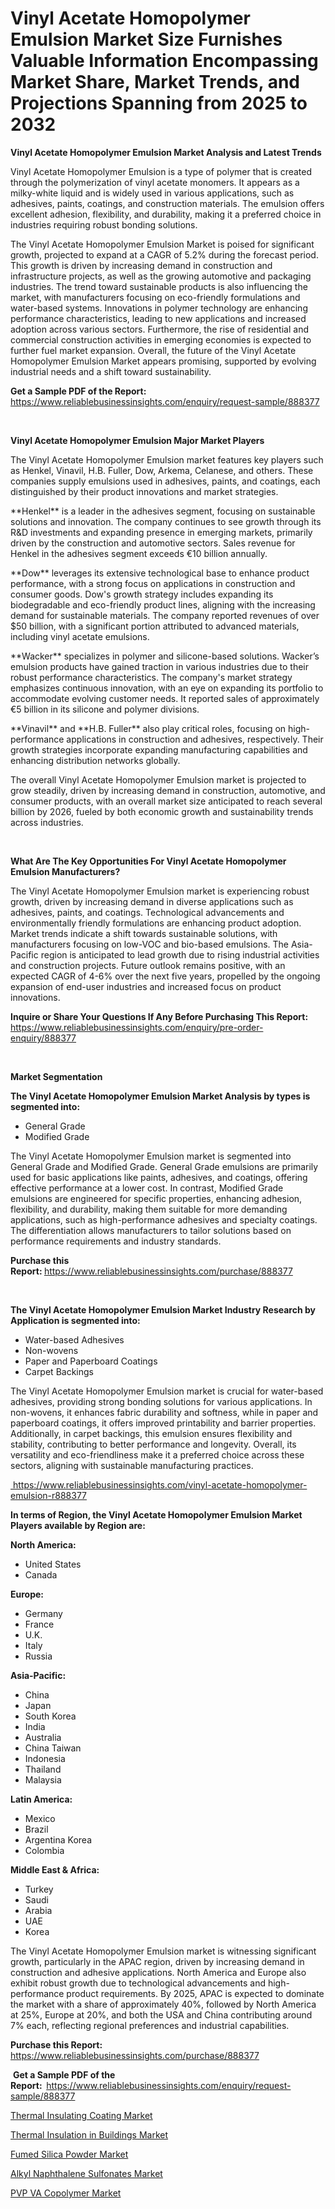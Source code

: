 <p><h1>Vinyl Acetate Homopolymer Emulsion Market Size Furnishes Valuable Information Encompassing Market Share, Market Trends, and Projections Spanning from 2025 to 2032</h1></p><p><strong>Vinyl Acetate Homopolymer Emulsion Market Analysis and Latest Trends</strong></p>
<p><p>Vinyl Acetate Homopolymer Emulsion is a type of polymer that is created through the polymerization of vinyl acetate monomers. It appears as a milky-white liquid and is widely used in various applications, such as adhesives, paints, coatings, and construction materials. The emulsion offers excellent adhesion, flexibility, and durability, making it a preferred choice in industries requiring robust bonding solutions.</p><p>The Vinyl Acetate Homopolymer Emulsion Market is poised for significant growth, projected to expand at a CAGR of 5.2% during the forecast period. This growth is driven by increasing demand in construction and infrastructure projects, as well as the growing automotive and packaging industries. The trend toward sustainable products is also influencing the market, with manufacturers focusing on eco-friendly formulations and water-based systems. Innovations in polymer technology are enhancing performance characteristics, leading to new applications and increased adoption across various sectors. Furthermore, the rise of residential and commercial construction activities in emerging economies is expected to further fuel market expansion. Overall, the future of the Vinyl Acetate Homopolymer Emulsion Market appears promising, supported by evolving industrial needs and a shift toward sustainability.</p></p>
<p><strong>Get a Sample PDF of the Report:&nbsp;</strong> <a href="https://www.reliablebusinessinsights.com/enquiry/request-sample/888377?utm_campaign=1106&utm_medium=2&utm_source=Github&utm_content=ia&utm_term=01042025&utm_id=vinyl-acetate-homopolymer-emulsion">https://www.reliablebusinessinsights.com/enquiry/request-sample/888377</a></p>
<p>&nbsp;</p>
<p><strong>Vinyl Acetate Homopolymer Emulsion Major Market Players</strong></p>
<p><p>The Vinyl Acetate Homopolymer Emulsion market features key players such as Henkel, Vinavil, H.B. Fuller, Dow, Arkema, Celanese, and others. These companies supply emulsions used in adhesives, paints, and coatings, each distinguished by their product innovations and market strategies.</p><p>**Henkel** is a leader in the adhesives segment, focusing on sustainable solutions and innovation. The company continues to see growth through its R&D investments and expanding presence in emerging markets, primarily driven by the construction and automotive sectors. Sales revenue for Henkel in the adhesives segment exceeds €10 billion annually.</p><p>**Dow** leverages its extensive technological base to enhance product performance, with a strong focus on applications in construction and consumer goods. Dow's growth strategy includes expanding its biodegradable and eco-friendly product lines, aligning with the increasing demand for sustainable materials. The company reported revenues of over $50 billion, with a significant portion attributed to advanced materials, including vinyl acetate emulsions.</p><p>**Wacker** specializes in polymer and silicone-based solutions. Wacker’s emulsion products have gained traction in various industries due to their robust performance characteristics. The company's market strategy emphasizes continuous innovation, with an eye on expanding its portfolio to accommodate evolving customer needs. It reported sales of approximately €5 billion in its silicone and polymer divisions.</p><p>**Vinavil** and **H.B. Fuller** also play critical roles, focusing on high-performance applications in construction and adhesives, respectively. Their growth strategies incorporate expanding manufacturing capabilities and enhancing distribution networks globally.</p><p>The overall Vinyl Acetate Homopolymer Emulsion market is projected to grow steadily, driven by increasing demand in construction, automotive, and consumer products, with an overall market size anticipated to reach several billion by 2026, fueled by both economic growth and sustainability trends across industries.</p></p>
<p>&nbsp;</p>
<p><strong>What Are The Key Opportunities For Vinyl Acetate Homopolymer Emulsion Manufacturers?</strong></p>
<p><p>The Vinyl Acetate Homopolymer Emulsion market is experiencing robust growth, driven by increasing demand in diverse applications such as adhesives, paints, and coatings. Technological advancements and environmentally friendly formulations are enhancing product adoption. Market trends indicate a shift towards sustainable solutions, with manufacturers focusing on low-VOC and bio-based emulsions. The Asia-Pacific region is anticipated to lead growth due to rising industrial activities and construction projects. Future outlook remains positive, with an expected CAGR of 4-6% over the next five years, propelled by the ongoing expansion of end-user industries and increased focus on product innovations.</p></p>
<p><strong>Inquire or Share Your Questions If Any Before Purchasing This Report:</strong> <a href="https://www.reliablebusinessinsights.com/enquiry/pre-order-enquiry/888377?utm_campaign=1106&utm_medium=2&utm_source=Github&utm_content=ia&utm_term=01042025&utm_id=vinyl-acetate-homopolymer-emulsion">https://www.reliablebusinessinsights.com/enquiry/pre-order-enquiry/888377</a></p>
<p>&nbsp;</p>
<p><strong>Market Segmentation</strong></p>
<p><strong>The Vinyl Acetate Homopolymer Emulsion Market Analysis by types is segmented into:</strong></p>
<p><ul><li>General Grade</li><li>Modified Grade</li></ul></p>
<p><p>The Vinyl Acetate Homopolymer Emulsion market is segmented into General Grade and Modified Grade. General Grade emulsions are primarily used for basic applications like paints, adhesives, and coatings, offering effective performance at a lower cost. In contrast, Modified Grade emulsions are engineered for specific properties, enhancing adhesion, flexibility, and durability, making them suitable for more demanding applications, such as high-performance adhesives and specialty coatings. The differentiation allows manufacturers to tailor solutions based on performance requirements and industry standards.</p></p>
<p><strong>Purchase this Report:&nbsp;</strong><a href="https://www.reliablebusinessinsights.com/purchase/888377?utm_campaign=1106&utm_medium=2&utm_source=Github&utm_content=ia&utm_term=01042025&utm_id=vinyl-acetate-homopolymer-emulsion">https://www.reliablebusinessinsights.com/purchase/888377</a></p>
<p>&nbsp;</p>
<p><strong>The Vinyl Acetate Homopolymer Emulsion Market Industry Research by Application is segmented into:</strong></p>
<p><ul><li>Water-based Adhesives</li><li>Non-wovens</li><li>Paper and Paperboard Coatings</li><li>Carpet Backings</li></ul></p>
<p><p>The Vinyl Acetate Homopolymer Emulsion market is crucial for water-based adhesives, providing strong bonding solutions for various applications. In non-wovens, it enhances fabric durability and softness, while in paper and paperboard coatings, it offers improved printability and barrier properties. Additionally, in carpet backings, this emulsion ensures flexibility and stability, contributing to better performance and longevity. Overall, its versatility and eco-friendliness make it a preferred choice across these sectors, aligning with sustainable manufacturing practices.</p></p>
<p><a href="https://www.reliablebusinessinsights.com/vinyl-acetate-homopolymer-emulsion-r888377?utm_campaign=1106&utm_medium=2&utm_source=Github&utm_content=ia&utm_term=01042025&utm_id=vinyl-acetate-homopolymer-emulsion">&nbsp;https://www.reliablebusinessinsights.com/vinyl-acetate-homopolymer-emulsion-r888377</a></p>
<p><strong>In terms of Region, the Vinyl Acetate Homopolymer Emulsion Market Players available by Region are:</strong></p>
<p>
    <p> <strong> North America: </strong>
        <ul>
            <li>United States</li>
            <li>Canada</li>
        </ul>
        </p> 
    <p> <strong> Europe: </strong>
        <ul>
            <li>Germany</li>
            <li>France</li>
            <li>U.K.</li>
            <li>Italy</li>
            <li>Russia</li>
        </ul>
        </p> 
    <p> <strong> Asia-Pacific: </strong>
        <ul>
            <li>China</li>
            <li>Japan</li>
            <li>South Korea</li>
            <li>India</li>
            <li>Australia</li>
            <li>China Taiwan</li>
            <li>Indonesia</li>
            <li>Thailand</li>
            <li>Malaysia</li>
        </ul>
        </p> 
    <p> <strong> Latin America: </strong>
        <ul>
            <li>Mexico</li>
            <li>Brazil</li>
            <li>Argentina Korea</li>
            <li>Colombia</li>
        </ul>
        </p> 
    <p> <strong> Middle East & Africa: </strong>
        <ul>
            <li>Turkey</li>
            <li>Saudi</li>
            <li>Arabia</li>
            <li>UAE</li>
            <li>Korea</li>
        </ul>
    </p>
    </p>
<p><p>The Vinyl Acetate Homopolymer Emulsion market is witnessing significant growth, particularly in the APAC region, driven by increasing demand in construction and adhesive applications. North America and Europe also exhibit robust growth due to technological advancements and high-performance product requirements. By 2025, APAC is expected to dominate the market with a share of approximately 40%, followed by North America at 25%, Europe at 20%, and both the USA and China contributing around 7% each, reflecting regional preferences and industrial capabilities.</p></p>
<p><strong>Purchase this Report: </strong><a href="https://www.reliablebusinessinsights.com/purchase/888377?utm_campaign=1106&utm_medium=2&utm_source=Github&utm_content=ia&utm_term=01042025&utm_id=vinyl-acetate-homopolymer-emulsion">https://www.reliablebusinessinsights.com/purchase/888377</a></p>
<p>&nbsp;<strong>Get a Sample PDF of the Report:&nbsp;&nbsp;</strong><a href="https://www.reliablebusinessinsights.com/enquiry/request-sample/888377?utm_campaign=1106&utm_medium=2&utm_source=Github&utm_content=ia&utm_term=01042025&utm_id=vinyl-acetate-homopolymer-emulsion">https://www.reliablebusinessinsights.com/enquiry/request-sample/888377</a></p>
<p><strong></strong></p>
<p><p><a href="https://github.com/variothonia/Market-Research-Report-List-1/blob/main/thermal-insulating-coating-market.md?utm_campaign=1106&utm_medium=2&utm_source=Github&utm_content=ia&utm_term=01042025&utm_id=vinyl-acetate-homopolymer-emulsion">Thermal Insulating Coating Market</a></p><p><a href="https://github.com/kaforarvero/Market-Research-Report-List-1/blob/main/thermal-insulation-in-buildings-market.md?utm_campaign=1106&utm_medium=2&utm_source=Github&utm_content=ia&utm_term=01042025&utm_id=vinyl-acetate-homopolymer-emulsion">Thermal Insulation in Buildings Market</a></p><p><a href="https://github.com/berkemiars2j/Market-Research-Report-List-1/blob/main/fumed-silica-powder-market.md?utm_campaign=1106&utm_medium=2&utm_source=Github&utm_content=ia&utm_term=01042025&utm_id=vinyl-acetate-homopolymer-emulsion">Fumed Silica Powder Market</a></p><p><a href="https://github.com/djihencygnel74/Market-Research-Report-List-1/blob/main/alkyl-naphthalene-sulfonates-market.md?utm_campaign=1106&utm_medium=2&utm_source=Github&utm_content=ia&utm_term=01042025&utm_id=vinyl-acetate-homopolymer-emulsion">Alkyl Naphthalene Sulfonates Market</a></p><p><a href="https://github.com/zymerivarrik6/Market-Research-Report-List-1/blob/main/pvp-va-copolymer-market.md?utm_campaign=1106&utm_medium=2&utm_source=Github&utm_content=ia&utm_term=01042025&utm_id=vinyl-acetate-homopolymer-emulsion">PVP VA Copolymer Market</a></p></p>